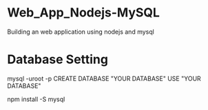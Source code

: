 # Web_App_Nodejs-MySQL
Building an web application using nodejs and mysql

# Database Setting
mysql -uroot -p
CREATE DATABASE "YOUR DATABASE"
USE "YOUR DATABASE"

npm install -S mysql

